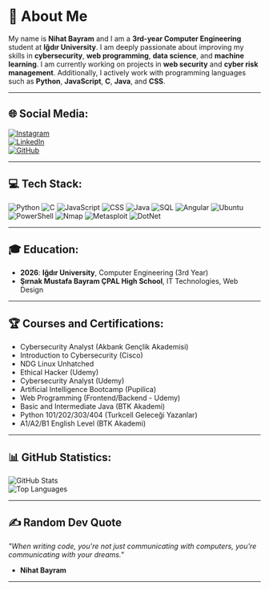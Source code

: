# 💫 About Me  
My name is **Nihat Bayram** and I am a **3rd-year Computer Engineering** student at **Iğdır University**. I am deeply passionate about improving my skills in **cybersecurity**, **web programming**, **data science**, and **machine learning**. I am currently working on projects in **web security** and **cyber risk management**. Additionally, I actively work with programming languages such as **Python**, **JavaScript**, **C**, **Java**, and **CSS**.

---

## 🌐 **Social Media:**  
[![Instagram](https://img.shields.io/badge/Instagram-purple?style=for-the-badge&logo=instagram)](https://www.instagram.com/nihatbayramm/)  
[![LinkedIn](https://img.shields.io/badge/LinkedIn-blue?style=for-the-badge&logo=linkedin)](https://www.linkedin.com/in/nihat-bayram-b3a1b4277/)  
[![GitHub](https://img.shields.io/badge/GitHub-100000?style=for-the-badge&logo=github&logoColor=white)](https://github.com/nihatbayramm)  

---

## 💻 **Tech Stack:**  
![Python](https://img.shields.io/badge/Python-3776AB?style=for-the-badge&logo=python&logoColor=white) ![C](https://img.shields.io/badge/C-00599C?style=for-the-badge&logo=c&logoColor=white) ![JavaScript](https://img.shields.io/badge/JavaScript-F7DF1E?style=for-the-badge&logo=javascript&logoColor=black) ![CSS](https://img.shields.io/badge/CSS-1572B6?style=for-the-badge&logo=css3&logoColor=white) ![Java](https://img.shields.io/badge/Java-007396?style=for-the-badge&logo=java&logoColor=white) ![SQL](https://img.shields.io/badge/SQL-4479A1?style=for-the-badge&logo=postgresql&logoColor=white) ![Angular](https://img.shields.io/badge/Angular-DD0031?style=for-the-badge&logo=angular&logoColor=white) ![Ubuntu](https://img.shields.io/badge/Ubuntu-E95420?style=for-the-badge&logo=ubuntu&logoColor=white) ![PowerShell](https://img.shields.io/badge/PowerShell-2E2E2E?style=for-the-badge&logo=powershell&logoColor=white) ![Nmap](https://img.shields.io/badge/Nmap-00B5B5?style=for-the-badge&logo=nmap&logoColor=white) ![Metasploit](https://img.shields.io/badge/Metasploit-212121?style=for-the-badge&logo=metasploit&logoColor=white) ![DotNet](https://img.shields.io/badge/.NET-512BD4?style=for-the-badge&logo=.net&logoColor=white)

---

## 🎓 **Education:**  
- **2026**: **Iğdır University**, Computer Engineering (3rd Year)  
- **Şırnak Mustafa Bayram ÇPAL High School**, IT Technologies, Web Design

---

## 🏆 **Courses and Certifications:**  
- Cybersecurity Analyst (Akbank Gençlik Akademisi)  
- Introduction to Cybersecurity (Cisco)  
- NDG Linux Unhatched  
- Ethical Hacker (Udemy)  
- Cybersecurity Analyst (Udemy)  
- Artificial Intelligence Bootcamp (Pupilica)  
- Web Programming (Frontend/Backend - Udemy)  
- Basic and Intermediate Java (BTK Akademi)  
- Python 101/202/303/404 (Turkcell Geleceği Yazanlar)  
- A1/A2/B1 English Level (BTK Akademi)

---

## 📊 **GitHub Statistics:**  
![GitHub Stats](https://github-readme-stats.vercel.app/api?username=nihatbayramm&show_icons=true&theme=radical)  
![Top Languages](https://github-readme-stats.vercel.app/api/top-langs/?username=nihatbayramm&layout=compact&theme=radical)

---

## ✍️ **Random Dev Quote**  
*"When writing code, you're not just communicating with computers, you're communicating with your dreams."*  
- **Nihat Bayram**

---
